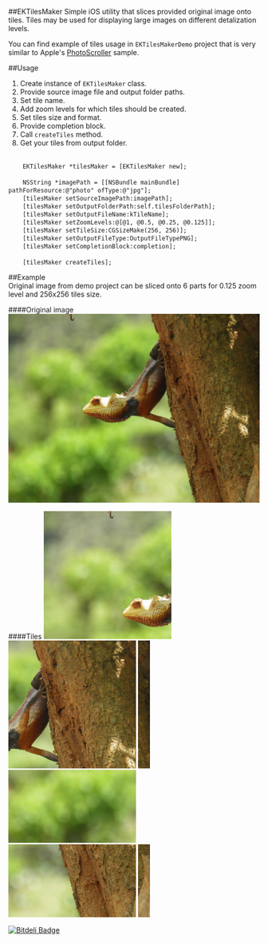 ##EKTilesMaker
Simple iOS utility that slices provided original image onto tiles. Tiles may be used for displaying large images on different detalization levels.

You can find example of tiles usage in `EKTilesMakerDemo` project that is very similar to Apple's [PhotoScroller](https://developer.apple.com/library/ios/samplecode/photoscroller/Introduction/Intro.html) sample.  


##Usage
1. Create instance of `EKTilesMaker` class. 
2. Provide source image file and output folder paths.
3. Set tile name.
4. Add zoom levels for which tiles should be created.
5. Set tiles size and format.
6. Provide completion block.
7. Call `createTiles` method.
8. Get your tiles from output folder.
<pre><code>  
	EKTilesMaker *tilesMaker = [EKTilesMaker new];  
	
	NSString *imagePath = [[NSBundle mainBundle] pathForResource:@"photo" ofType:@"jpg"];
    [tilesMaker setSourceImagePath:imagePath];
    [tilesMaker setOutputFolderPath:self.tilesFolderPath];
    [tilesMaker setOutputFileName:kTileName];
    [tilesMaker setZoomLevels:@[@1, @0.5, @0.25, @0.125]];
    [tilesMaker setTileSize:CGSizeMake(256, 256)];
    [tilesMaker setOutputFileType:OutputFileTypePNG];
    [tilesMaker setCompletionBlock:completion];
    
    [tilesMaker createTiles];
</code></pre>  
  
##Example  
Original image from demo project can be sliced onto 6 parts for 0.125 zoom level and 256x256 tiles size.

####Original image
![screenshot#1](https://github.com/kirpichenko/EKTilesMaker/blob/master/EKtilesMakerDemo/EKtilesMakerDemo/Resources/photo_small.jpg?raw=true)

####Tiles
![screenshot#2](https://github.com/kirpichenko/EKTilesMaker/blob/master/README/tile_125_0_0.png?raw=true) 
![screenshot#3](https://github.com/kirpichenko/EKTilesMaker/blob/master/README/tile_125_0_1.png?raw=true)
![screenshot#4](https://github.com/kirpichenko/EKTilesMaker/blob/master/README/tile_125_0_2.png?raw=true)
![screenshot#5](https://github.com/kirpichenko/EKTilesMaker/blob/master/README/tile_125_1_0.png?raw=true) 
![screenshot#6](https://github.com/kirpichenko/EKTilesMaker/blob/master/README/tile_125_1_1.png?raw=true)
![screenshot#7](https://github.com/kirpichenko/EKTilesMaker/blob/master/README/tile_125_1_2.png?raw=true)

[![Bitdeli Badge](https://d2weczhvl823v0.cloudfront.net/kirpichenko/ektilesmaker/trend.png)](https://bitdeli.com/free "Bitdeli Badge")

